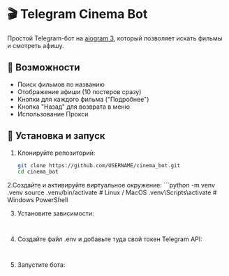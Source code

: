 # 🎬 Telegram Cinema Bot

Простой Telegram-бот на [aiogram 3](https://docs.aiogram.dev/), который позволяет искать фильмы и смотреть афишу.

## 📌 Возможности
- Поиск фильмов по названию
- Отображение афиши (10 постеров сразу)
- Кнопки для каждого фильма ("Подробнее")
- Кнопка "Назад" для возврата в меню
- Использование Прокси 

## 🚀 Установка и запуск
1. Клонируйте репозиторий:
   ```bash
   git clone https://github.com/USERNAME/cinema_bot.git
   cd cinema_bot

2.Создайте и активируйте виртуальное окружение:
	```python -m venv .venv
	source .venv/bin/activate   # Linux / MacOS
	.venv\Scripts\activate      # Windows PowerShell


3. Установите зависимости:

	```pip install -r requirements.txt


4. Создайте файл .env и добавьте туда свой токен Telegram API:

	```BOT_TOKEN=ваш_токен


5. Запустите бота:


	```python main.py
